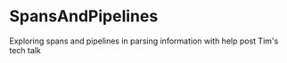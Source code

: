 # SpansAndPipelines

Exploring spans and pipelines in parsing information with help post Tim's tech talk
